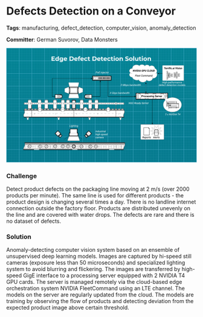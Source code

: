 # Defects Detection on a Conveyor

**Tags**: manufacturing, defect_detection, computer_vision, anomaly_detection

**Committer**: German Suvorov, Data Monsters

![Scheme](https://github.com/ml-patterns/ml-patterns/blob/main/patterns/images/1.jpg)

### Challenge

Detect product defects on the packaging line moving at 2 m/s (over 2000 products per minute). The same line is used for different products - the product design is changing several times a day. There is no landline internet connection outside the factory floor. Products are distributed unevenly on the line and are covered with water drops. The defects are rare and there is no dataset of defects.

### Solution

Anomaly-detecting computer vision system based on an ensemble of unsupervised deep learning models. Images are captured by hi-speed still cameras (exposure less than 50 microseconds) and specialized lighting system to avoid blurring and flickering. The images are transferred by high-speed GigE interface to a processing server equipped with 2 NVIDIA T4 GPU cards. The server is managed remotely via the cloud-based edge orchestration system NVIDIA FleetCommand using an LTE channel. The models on the server are regularly updated from the cloud. The models are training by observing the flow of products and detecting deviation from the expected product image above certain threshold.
